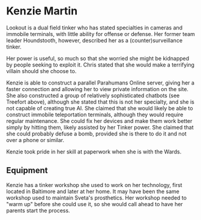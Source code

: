 # Kenzie Martin
Lookout is a dual field tinker who has stated specialties in cameras and immobile terminals, with little ability for offense or defense.
Her former team leader Houndstooth, however, described her as a (counter)surveillance tinker.

Her power is useful, so much so that she worried she might be kidnapped by people seeking to exploit it. Chris stated that she would make a terrifying villain should she choose to.

Kenzie is able to construct a parallel Parahumans Online server, giving her a faster connection and allowing her to view private information on the site. She also constructed a group of relatively sophisticated chatbots (see Treefort above), although she stated that this is not her specialty, and she is not capable of creating true AI. She claimed that she would likely be able to construct immobile teleportation terminals, although they would require regular maintenance. She could fix her devices and make them work better simply by hitting them, likely assisted by her Tinker power. She claimed that she could probably defuse a bomb, provided she is there to do it and not over a phone or similar.

Kenzie took pride in her skill at paperwork when she is with the Wards.

## Equipment
Kenzie has a tinker workshop she used to work on her technology, first located in Baltimore and later at her home. It may have been the same workshop used to maintain Sveta's prosthetics. Her workshop needed to "warm up" before she could use it, so she would call ahead to have her parents start the process.
